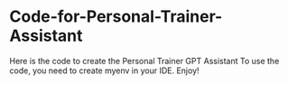 # Code-for-Personal-Trainer-Assistant
Here is the code to create the Personal Trainer GPT Assistant 
To use the code, you need to create myenv in your IDE. Enjoy!
